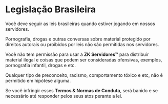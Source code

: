 # Legislação Brasileira

Você deve seguir as leis brasileiras quando estiver jogando em nossos servidores.

Pornografia, drogas e outras conversas sobre material protegido por direitos autorais ou proibidos por leis não são permitidas nos servidores.

Você não tem permissão para usar a **ZK Servidores™** para distribuir material ilegal e coisas que podem ser consideradas ofensivas, exemplos, pornografia infantil, drogas e etc.

Qualquer tipo de preconceito, racismo, comportamento tóxico e etc, não é permitido em hipótese alguma.

Se você infringir esses **Termos & Normas de Conduta**, será banido e se necessário até responder pelos seus atos perante a lei.

